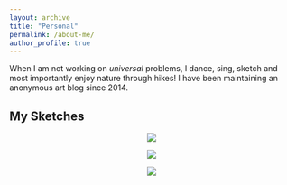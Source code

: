 ```yaml
---
layout: archive
title: "Personal"
permalink: /about-me/
author_profile: true
---
```


When I am not working on *universal* problems, I dance, sing, sketch and most importantly enjoy nature through hikes! I have been maintaining an anonymous art blog since 2014.

My Sketches
-----------

<p align="center">
  <img src="https://aaryapatil.github.io/images/sketch_1.jpg">
</p>


<p align="center">
  <img src="https://aaryapatil.github.io/images/sketch_2.jpg">
</p>


<p align="center">
  <img src="https://aaryapatil.github.io/images/sketch_3.jpg">
</p>


